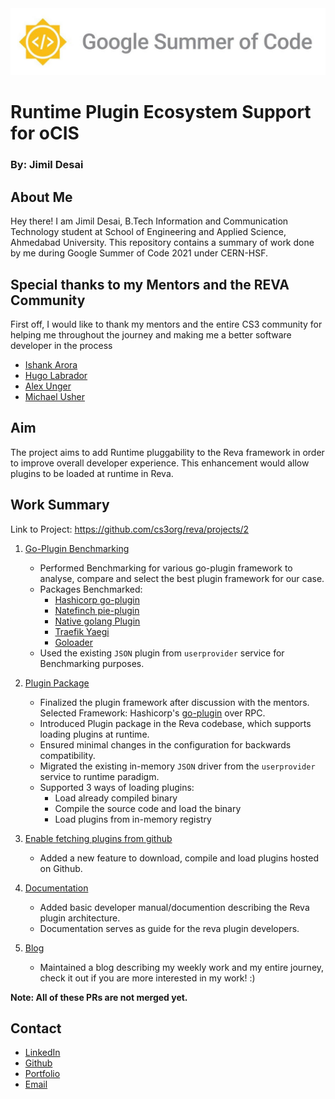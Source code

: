 <img src="./img/GSOC.jpg" alt="GSoC Logo"/>


# Runtime Plugin Ecosystem Support for oCIS
### By: Jimil Desai

## About Me


Hey there! I am Jimil Desai, B.Tech Information and Communication Technology student at School of Engineering and Applied Science, Ahmedabad University. This repository contains a summary of work done by me during Google Summer of Code 2021 under CERN-HSF.

## Special thanks to my Mentors and the REVA Community

First off, I would like to thank my mentors and the entire CS3 community for helping me throughout the journey and making me a better software developer in the process

- [Ishank Arora](https://github.com/ishank011)
- [Hugo Labrador](https://github.com/labkode)
- [Alex Unger](https://github.com/refs)
- [Michael Usher](https://github.com/mdusher)


## Aim

The project aims to add Runtime pluggability to the Reva framework in order to improve overall developer experience. This enhancement would allow plugins to be loaded at runtime in Reva.

## Work Summary

Link to Project: https://github.com/cs3org/reva/projects/2

1. [Go-Plugin Benchmarking](https://github.com/jimil749/reva-plugin-benchmark)

    - Performed Benchmarking for various go-plugin framework to analyse, compare and select the best plugin framework for our case.
    - Packages Benchmarked:
        - [Hashicorp go-plugin](https://github.com/hashicorp/go-plugin)
        - [Natefinch pie-plugin](https://github.com/natefinch/pie)
        - [Native golang Plugin](https://golang.org/pkg/plugin/)
        - [Traefik Yaegi](https://github.com/traefik/yaegi)
        - [Goloader](https://github.com/pkujhd/goloader)
    - Used the existing `JSON` plugin from `userprovider` service for Benchmarking purposes.

2. [Plugin Package](https://github.com/cs3org/reva/pull/1861)

    - Finalized the plugin framework after discussion with the mentors. Selected Framework: Hashicorp's [go-plugin](https://github.com/hashicorp/go-plugin) over RPC.
    - Introduced Plugin package in the Reva codebase, which supports loading plugins at runtime.
    - Ensured minimal changes in the configuration for backwards compatibility.
    - Migrated the existing in-memory `JSON` driver from the `userprovider` service to runtime paradigm.
    - Supported 3 ways of loading plugins:
        - Load already compiled binary
        - Compile the source code and load the binary
        - Load plugins from in-memory registry

3. [Enable fetching plugins from github](https://github.com/cs3org/reva/pull/1970)

    - Added a new feature to download, compile and load plugins hosted on Github.

4. [Documentation](https://github.com/cs3org/reva/pull/1971)

    - Added basic developer manual/documention describing the Reva plugin architecture.
    - Documentation serves as guide for the reva plugin developers.

5. [Blog](https://gsoc-blog.netlify.app/)

    - Maintained a blog describing my weekly work and my entire journey, check it out if you are more interested in my work! :)

**Note: All of these PRs are not merged yet.**

## Contact

- [LinkedIn](https://www.linkedin.com/in/jimil-desai/)
- [Github](https://github.com/jimil749)
- [Portfolio](http://jimil-desai.s3-website.ap-south-1.amazonaws.com/)
- [Email](jimildesai42@gmail.com)
